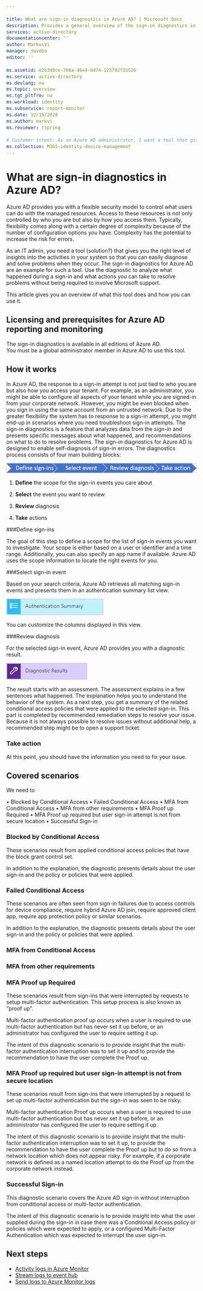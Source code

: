 ```yaml
---

title: What are sign-in diagnostics in Azure AD? | Microsoft Docs
description: Provides a general overview of the sign-in diagnostics in Azure AD.
services: active-directory
documentationcenter: ''
author: MarkusVi
manager: daveba
editor: ''

ms.assetid: e2b3d8ce-708a-46e4-b474-123792f35526
ms.service: active-directory
ms.devlang: na
ms.topic: overview
ms.tgt_pltfrm: na
ms.workload: identity
ms.subservice: report-monitor
ms.date: 12/15/2020
ms.author: markvi
ms.reviewer: tspring  

# Customer intent: As an Azure AD administrator, I want a tool that gives me the right level of insights into the activities in my system so that I can easily diagnose and solve problems when they occur.
ms.collection: M365-identity-device-management
---
```


# What are sign-in diagnostics in Azure AD?

Azure AD provides you with a flexible security model to control what users can do with the managed resources. Access to these resources is not only controlled by who you are but also by how you access them. Typically, flexibility comes along with a certain degree of complexity because of the number of configuration options you have. Complexity has the potential to increase the risk for errors.

As an IT admin, you need a tool (solution?) that gives you the right level of insights into the activities in your system so that you can easily diagnose and solve problems when they occur. The sign-in diagnostics for Azure AD are an example for such a tool. Use the diagnostic to analyze what happened during a sign-in and what actions you can take to resolve problems without being required to involve Microsoft support.

This article gives you an overview of what this tool does and how you can use it.


## Licensing and prerequisites for Azure AD reporting and monitoring

The sign-in diagnostics is available in all editions of Azure AD.<br> 
You must be a global administrator member in Azure AD to use this tool.

## How it works

In Azure AD, the response to a sign-in attempt is not just tied to who you are but also how you access your tenant. For example, as an administrator, you might be able to configure all aspects of your tenant while you are signed-in from your corporate network. However, you might be even blocked when you sign in using the same account from an untrusted network. 
Due to the greater flexibility the system has to response to a sign-in attempt, you might end-up in scenarios where you need troubleshoot sign-in attempts. The sign-in diagnostics is a feature that analyzes data from the sign-in and presents specific messages about what happened, and recommendations on what to do to resolve problems. 
The sign-in diagnostics for Azure AD is designed to enable self-diagnosis of sign-in errors. The diagnostics process consists of four main building blocks:

![Sign-in diagnostics process](./media/overview-sign-in-diagnostics/process.png)
 
1. **Define** the scope for the sign-in events you care about

2. **Select** the event you want to review

3. **Review** diagnosis

4. **Take** actions

 
###Define sign-ins

The goal of this step to define a scope for the list of sign-in events you want to investigate. Your scope is either based on a user or identifier and a time range. Additionally, you can also specify an app name if available. Azure AD uses the scope information to locate the right events for you.  

###Select sign-in event 

Based on your search criteria, Azure AD retrieves all matching sign-in events and presents them in an authentication summary list view. 

![Authentication summary](./media/overview-sign-in-diagnostics/authentication-summary.png)


 
You can customize the columns displayed in this view.

###Review diagnosis

For the selected sign-in event, Azure AD provides you with a diagnostic result. 

![Diagnostic results](./media/overview-sign-in-diagnostics/diagnostics-results.png)

 
The result starts with an assessment. The assessment explains in a few sentences what happened. The explanation helps you to understand the behavior of the system. As a next step, you get a summary of the related conditional access policies that were applied to the selected sign-in. 
This part is completed by recommended remediation steps to resolve your issue. Because it is not always possible to resolve issues without additional help, a recommended step might be to open a support ticket. 

### Take action 
At this point, you should have the information you need to fix your issue.


## Covered scenarios

We need to 

 
•	Blocked by Conditional Access
•	Failed Conditional Access
•	MFA from Conditional Access
•	MFA from other requirements
•	MFA Proof up Required
•	MFA Proof up required but user sign-in attempt is not from secure location
•	Successful Sign-in


###	Blocked by Conditional Access

These scenarios result from applied conditional access policies that have the block grant control set.

In addition to the explanation, the diagnostic presents details about the user sign-in and the policy or policies that were applied.


### Failed Conditional Access

These scenarios are often seen from sign-in failures due to access controls for device compliance, require hybrid Azure AD join, require approved client app, require app protection policy or similar scenarios. 

In addition to the explanation, the diagnostic presents details about the user sign-in and the policy or policies that were applied.


### MFA from Conditional Access

### MFA from other requirements

### MFA Proof up Required

These scenarios result from sign-ins that were interrupted by requests to setup multi-factor authentication. This setup process is also known as “proof up”.

Multi-factor authentication proof up occurs when a user is required to use multi-factor authentication but has never set it up before, or an administrator has configured the user to require setting it up.

The intent of this diagnostic scenario is to provide insight that the multi-factor authentication interruption was to set it up and to provide the recommendation to have the user complete the Proof up.

### MFA Proof up required but user sign-in attempt is not from secure location

These scenarios result from sign-ins that were interrupted by a request to set up multi-factor authentication but the sign-in was seen to be risky. 

Multi-factor authentication Proof up occurs when a user is required to use multi-factor authentication but has never set it up before, or an administrator has configured the user to require setting it up.

The intent of this diagnostic scenario is to provide insight that the multi-factor authentication interruption was to set it up, to provide the recommendation to have the user complete the Proof up but to do so from a network location which does not appear risky. For example, if a corporate network is defined as a named location attempt to do the Proof up from the corporate network instead.


### Successful Sign-in

This diagnostic scenario covers the Azure AD sign-in without interruption from conditional access or multi-factor authentication.

The intent of this diagnostic scenario is to provide insight into what the user supplied during the sign-in in case there was a Conditional Access policy or policies which were expected to apply, or a configured Multi-Factor Authentication which was expected to interrupt the user sign-in.



## Next steps

* [Activity logs in Azure Monitor](concept-activity-logs-azure-monitor.md)
* [Stream logs to event hub](tutorial-azure-monitor-stream-logs-to-event-hub.md)
* [Send logs to Azure Monitor logs](howto-integrate-activity-logs-with-log-analytics.md)

